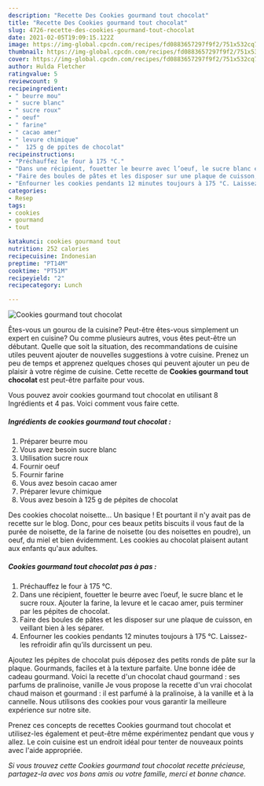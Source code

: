 ```yaml
---
description: "Recette Des Cookies gourmand tout chocolat"
title: "Recette Des Cookies gourmand tout chocolat"
slug: 4726-recette-des-cookies-gourmand-tout-chocolat
date: 2021-02-05T19:09:15.122Z
image: https://img-global.cpcdn.com/recipes/fd0883657297f9f2/751x532cq70/cookies-gourmand-tout-chocolat-photo-principale-de-la-recette.jpg
thumbnail: https://img-global.cpcdn.com/recipes/fd0883657297f9f2/751x532cq70/cookies-gourmand-tout-chocolat-photo-principale-de-la-recette.jpg
cover: https://img-global.cpcdn.com/recipes/fd0883657297f9f2/751x532cq70/cookies-gourmand-tout-chocolat-photo-principale-de-la-recette.jpg
author: Hulda Fletcher
ratingvalue: 5
reviewcount: 9
recipeingredient:
- " beurre mou"
- " sucre blanc"
- " sucre roux"
- " oeuf"
- " farine"
- " cacao amer"
- " levure chimique"
- "  125 g de ppites de chocolat"
recipeinstructions:
- "Préchauffez le four à 175 °C."
- "Dans une récipient, fouetter le beurre avec l’oeuf, le sucre blanc et le sucre roux. Ajouter la farine, la levure et le cacao amer, puis terminer par les pépites de chocolat."
- "Faire des boules de pâtes et les disposer sur une plaque de cuisson, en veillant bien à les séparer."
- "Enfourner les cookies pendants 12 minutes toujours à 175 °C. Laissez-les refroidir afin qu’ils durcissent un peu."
categories:
- Resep
tags:
- cookies
- gourmand
- tout

katakunci: cookies gourmand tout 
nutrition: 252 calories
recipecuisine: Indonesian
preptime: "PT14M"
cooktime: "PT51M"
recipeyield: "2"
recipecategory: Lunch

---
```



![Cookies gourmand tout chocolat](https://img-global.cpcdn.com/recipes/fd0883657297f9f2/751x532cq70/cookies-gourmand-tout-chocolat-photo-principale-de-la-recette.jpg)

Êtes-vous un gourou de la cuisine? Peut-être êtes-vous simplement un expert en cuisine? Ou comme plusieurs autres, vous êtes peut-être un débutant. Quelle que soit la situation, des recommandations de cuisine utiles peuvent ajouter de nouvelles suggestions à votre cuisine. Prenez un peu de temps et apprenez quelques choses qui peuvent ajouter un peu de plaisir à votre régime de cuisine. Cette recette de <strong> Cookies gourmand tout chocolat </strong> est peut-être parfaite pour vous.

<!--inarticleads1-->

Vous pouvez avoir cookies gourmand tout chocolat en utilisant 8 Ingrédients et 4 pas. Voici comment vous faire cette.

##### Ingrédients de cookies gourmand tout chocolat :

1. Préparer  beurre mou
1. Vous avez besoin  sucre blanc
1. Utilisation  sucre roux
1. Fournir  oeuf
1. Fournir  farine
1. Vous avez besoin  cacao amer
1. Préparer  levure chimique
1. Vous avez besoin  à 125 g de pépites de chocolat


Des cookies chocolat noisette… Un basique ! Et pourtant il n&#39;y avait pas de recette sur le blog. Donc, pour ces beaux petits biscuits il vous faut de la purée de noisette, de la farine de noisette (ou des noisettes en poudre), un oeuf, du miel et bien évidemment. Les cookies au chocolat plaisent autant aux enfants qu&#39;aux adultes. 

<!--inarticleads2-->

##### Cookies gourmand tout chocolat pas à pas :

1. Préchauffez le four à 175 °C.
1. Dans une récipient, fouetter le beurre avec l’oeuf, le sucre blanc et le sucre roux. Ajouter la farine, la levure et le cacao amer, puis terminer par les pépites de chocolat.
1. Faire des boules de pâtes et les disposer sur une plaque de cuisson, en veillant bien à les séparer.
1. Enfourner les cookies pendants 12 minutes toujours à 175 °C. Laissez-les refroidir afin qu’ils durcissent un peu.


Ajoutez les pépites de chocolat puis déposez des petits ronds de pâte sur la plaque. Gourmands, faciles et à la texture parfaite. Une bonne idée de cadeau gourmand. Voici la recette d&#39;un chocolat chaud gourmand : ses parfums de pralinoise, vanille Je vous propose la recette d&#39;un vrai chocolat chaud maison et gourmand : il est parfumé à la pralinoise, à la vanille et à la cannelle. Nous utilisons des cookies pour vous garantir la meilleure expérience sur notre site. 

<!--inarticleads1-->

<p>
Prenez ces concepts de recettes Cookies gourmand tout chocolat et utilisez-les également et peut-être même expérimentez pendant que vous y allez. Le coin cuisine est un endroit idéal pour tenter de nouveaux points avec l'aide appropriée.
</p>

<p>
<i>Si vous trouvez cette Cookies gourmand tout chocolat recette précieuse, partagez-la avec vos bons amis ou votre famille, merci et bonne chance.</i>
</p>
